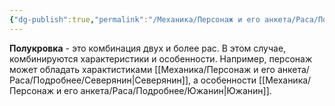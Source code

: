 ```yaml
---
{"dg-publish":true,"permalink":"/Механика/Персонаж и его анкета/Раса/Подробнее/Полукровка/","noteIcon":"","created":"2025-08-02T12:44:29.019+03:00","updated":"2025-08-02T12:49:06.688+03:00"}
---
```


**Полукровка** - это комбинация двух и более рас. В этом случае, комбинируются характеристики и особенности. Например, персонаж может обладать характистиками [[Механика/Персонаж и его анкета/Раса/Подробнее/Северянин\|Северянин]], а особенности [[Механика/Персонаж и его анкета/Раса/Подробнее/Южанин\|Южанин]].